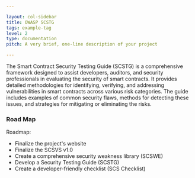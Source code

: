 ```yaml
---

layout: col-sidebar
title: OWASP SCSTG
tags: example-tag
level: 2
type: documentation
pitch: A very brief, one-line description of your project

---
```


The Smart Contract Security Testing Guide (SCSTG) is a comprehensive framework designed to assist developers, auditors, and security professionals in evaluating the security of smart contracts. It provides detailed methodologies for identifying, verifying, and addressing vulnerabilities in smart contracts across various risk categories. The guide includes examples of common security flaws, methods for detecting these issues, and strategies for mitigating or eliminating the risks.

### Road Map
Roadmap:

* Finalize the project's website
* Finalize the SCSVS v1.0
* Create a comprehensive security weakness library (SCSWE)
* Develop a Security Testing Guide (SCSTG)
* Create a developer-friendly checklist (SCS Checklist)
